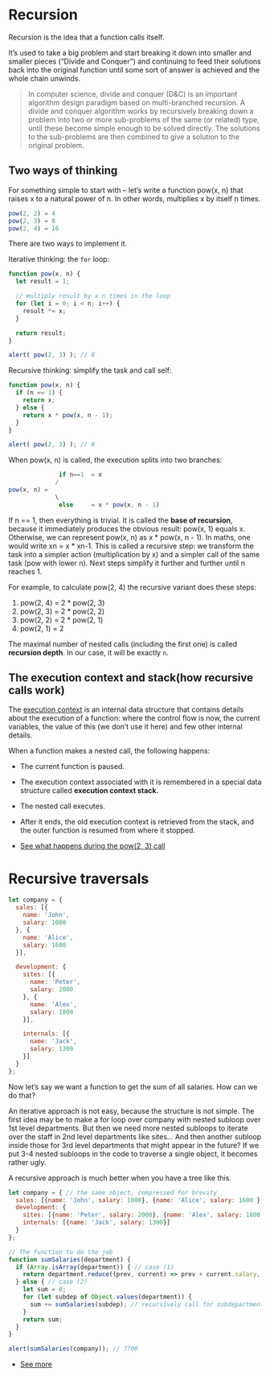# Recursion

Recursion is the idea that a function calls itself.

It’s used to take a big problem and start breaking it down into smaller and smaller pieces (“Divide and Conquer”) and continuing to feed their solutions back into the original function until some sort of answer is achieved and the whole chain unwinds.

>In computer science, divide and conquer (D&C) is an important algorithm design paradigm based on multi-branched recursion. A divide and conquer algorithm works by recursively breaking down a problem into two or more sub-problems of the same (or related) type, until these become simple enough to be solved directly. The solutions to the sub-problems are then combined to give a solution to the original problem.

## Two ways of thinking

For something simple to start with – let’s write a function pow(x, n) that raises x to a natural power of n. In other words, multiplies x by itself n times.
```js
pow(2, 2) = 4
pow(2, 3) = 8
pow(2, 4) = 16
```
There are two ways to implement it.

Iterative thinking: the `for` loop:
```js
function pow(x, n) {
  let result = 1;

  // multiply result by x n times in the loop
  for (let i = 0; i < n; i++) {
    result *= x;
  }

  return result;
}

alert( pow(2, 3) ); // 8
```
Recursive thinking: simplify the task and call self:
```js
function pow(x, n) {
  if (n == 1) {
    return x;
  } else {
    return x * pow(x, n - 1);
  }
}

alert( pow(2, 3) ); // 8
```

When pow(x, n) is called, the execution splits into two branches:
```js
              if n==1  = x
             /
pow(x, n) =
             \
              else     = x * pow(x, n - 1)
```
If n == 1, then everything is trivial. It is called the __base of recursion__, because it immediately produces the obvious result: pow(x, 1) equals x.
Otherwise, we can represent pow(x, n) as x * pow(x, n - 1). In maths, one would write xn = x * xn-1. This is called a recursive step: we transform the task into a simpler action (multiplication by x) and a simpler call of the same task (pow with lower n). Next steps simplify it further and further until n reaches 1.

For example, to calculate pow(2, 4) the recursive variant does these steps:
1. pow(2, 4) = 2 * pow(2, 3)
2. pow(2, 3) = 2 * pow(2, 2)
3. pow(2, 2) = 2 * pow(2, 1)
4. pow(2, 1) = 2

The maximal number of nested calls (including the first one) is called __recursion depth__. In our case, it will be exactly `n`.

## The execution context and stack(how recursive calls work)

The [execution context](https://tc39.es/ecma262/#sec-execution-contexts) is an internal data structure that contains details about the execution of a function: where the control flow is now, the current variables, the value of this (we don’t use it here) and few other internal details.

When a function makes a nested call, the following happens:
- The current function is paused.
- The execution context associated with it is remembered in a special data structure called __execution context stack.__
- The nested call executes.
- After it ends, the old execution context is retrieved from the stack, and the outer function is resumed from where it stopped.

- [See what happens during the pow(2, 3) call](https://javascript.info/recursion#the-execution-context-and-stack)

# Recursive traversals

```js
let company = {
  sales: [{
    name: 'John',
    salary: 1000
  }, {
    name: 'Alice',
    salary: 1600
  }],

  development: {
    sites: [{
      name: 'Peter',
      salary: 2000
    }, {
      name: 'Alex',
      salary: 1800
    }],

    internals: [{
      name: 'Jack',
      salary: 1300
    }]
  }
};
```
Now let’s say we want a function to get the sum of all salaries. How can we do that?

An iterative approach is not easy, because the structure is not simple. The first idea may be to make a for loop over company with nested subloop over 1st level departments. But then we need more nested subloops to iterate over the staff in 2nd level departments like sites… And then another subloop inside those for 3rd level departments that might appear in the future? If we put 3-4 nested subloops in the code to traverse a single object, it becomes rather ugly.

A recursive approach is much better when you have a tree like this.
```js
let company = { // the same object, compressed for brevity
  sales: [{name: 'John', salary: 1000}, {name: 'Alice', salary: 1600 }],
  development: {
    sites: [{name: 'Peter', salary: 2000}, {name: 'Alex', salary: 1800 }],
    internals: [{name: 'Jack', salary: 1300}]
  }
};

// The function to do the job
function sumSalaries(department) {
  if (Array.isArray(department)) { // case (1)
    return department.reduce((prev, current) => prev + current.salary, 0); // sum the array
  } else { // case (2)
    let sum = 0;
    for (let subdep of Object.values(department)) {
      sum += sumSalaries(subdep); // recursively call for subdepartments, sum the results
    }
    return sum;
  }
}

alert(sumSalaries(company)); // 7700
```

- [See more](https://javascript.info/recursion#recursive-traversals)
